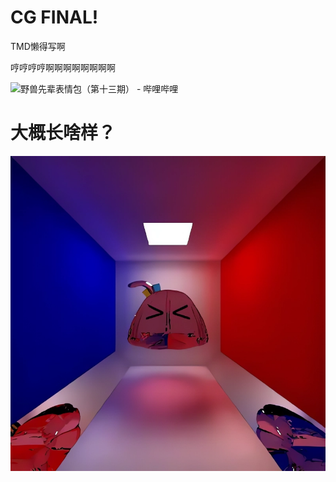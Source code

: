 # CG FINAL!

TMD懒得写啊

哼哼哼哼啊啊啊啊啊啊啊啊

<img src="https://th.bing.com/th/id/OIP.0MvHQFHZUFeRXw55C2lvegHaJ-?pid=ImgDet&rs=1" title="" alt="野兽先辈表情包（第十三期） - 哔哩哔哩" data-align="center">

# 大概长啥样？

<img title="" src="pics/0.7big.bmp" alt="">
